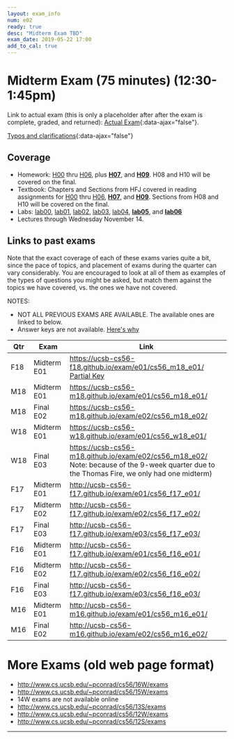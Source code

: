 ```yaml
---
layout: exam_info
num: e02
ready: true
desc: "Midterm Exam TBD"
exam_date: 2019-05-22 17:00
add_to_cal: true
---
```


<div style="display:none;">  http://ucsb-cs56-m18.github.io/exam/e02
</div>

# Midterm Exam (75 minutes) (12:30-1:45pm)

Link to actual exam (this is only a placeholder after after the exam is complete, graded,
and returned): [Actual Exam](cs56_f18_e02/){:data-ajax="false"}.

[Typos and clarifications](typos){:data-ajax="false"}


## Coverage

* Homework: [H00](/hwk/h00/) thru [H06](/hwk/h06/), plus [**H07**](/hwk/h07/), and 
   [**H09**](/hwk/h09/).    H08 and H10 will be covered on the final.
* Textbook: Chapters and Sections from HFJ covered in reading assignments for [H00](/hwk/h00/) thru [H06](/hwk/h06/),
   [**H07**](/hwk/h07/), and 
   [**H09**](/hwk/h09/).  Sections from  H08 and H10 will be covered on the final.
* Labs: [lab00](/lab/lab00), [lab01](/lab/lab01), [lab02](/lab/lab02), [lab03](/lab/lab03),
   [lab04](/lab/lab04),
   [**lab05**](/lab/lab05), and [**lab06**](/lab/lab06)
* Lectures through Wednesday November 14.


## Links to past exams

Note that the exact coverage of each of these exams varies quite a bit, since the pace of topics, and placement of exams during the quarter can vary considerably.  You are encouraged to look at all of them as examples of the types of questions you might be asked, but
match them against the topics we have covered, vs. the ones we have not covered.

NOTES: 
* NOT ALL PREVIOUS EXAMS ARE AVAILABLE.    The available ones are linked to below.
* Answer keys are not available.  [Here's why](https://ucsb-cs56-pconrad.github.io/topics/course_policies_answer_keys/)


| Qtr |  Exam | Link |
|-----|-------|-------|
| F18 | Midterm E01 |  <https://ucsb-cs56-f18.github.io/exam/e01/cs56_m18_e01/> [Partial Key](https://ucsb-cs56-f18.github.io/exam/e01/cs56_m18_e01/key/) |
| M18 | Midterm E01 |  <https://ucsb-cs56-m18.github.io/exam/e01/cs56_m18_e01/> |
| M18 | Final E02 |  <https://ucsb-cs56-m18.github.io/exam/e02/cs56_m18_e02/> |
| W18 | Midterm E01 |  <https://ucsb-cs56-w18.github.io/exam/e01/cs56_w18_e01/> |
| W18 | Final E03 |  <https://ucsb-cs56-m18.github.io/exam/e02/cs56_m18_e02/>  <br>Note: because of the 9-week quarter due to the Thomas Fire, we only had one midterm) |
| F17 | Midterm E01 | <http://ucsb-cs56-f17.github.io/exam/e01/cs56_f17_e01/> |
| F17 | Midterm E02| <http://ucsb-cs56-f17.github.io/exam/e02/cs56_f17_e02/> |
| F17 | Final E03 | <http://ucsb-cs56-f17.github.io/exam/e03/cs56_f17_e03/> |
| F16 | Midterm E01 | <http://ucsb-cs56-f17.github.io/exam/e01/cs56_f16_e01/> |
| F16 | Midterm E02| <http://ucsb-cs56-f17.github.io/exam/e02/cs56_f16_e02/> |
| F16 | Final E03 | <http://ucsb-cs56-f17.github.io/exam/e03/cs56_f16_e03/> |
| M16 | Midterm E01 |  <http://ucsb-cs56-m16.github.io/exam/e01/cs56_m16_e01/> |
| M16 | Final E02 |  <http://ucsb-cs56-m16.github.io/exam/e02/cs56_m16_e02/> |

# More Exams (old web page format)

* <http://www.cs.ucsb.edu/~pconrad/cs56/16W/exams> 
* <http://www.cs.ucsb.edu/~pconrad/cs56/15W/exams>
* 14W exams are not available online
* <http://www.cs.ucsb.edu/~pconrad/cs56/13S/exams>
* <http://www.cs.ucsb.edu/~pconrad/cs56/12W/exams>
* <http://www.cs.ucsb.edu/~pconrad/cs56/12S/exams>
---

<div style="display:none;">  http://ucsb-cs56-f18.github.io/exam/e02 </div>
